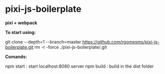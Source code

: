
# pixi-js-boilerplate
**pixi + webpack**

**To start using:**

git clone --depth=1 --branch=master https://github.com/rgomesms/pixi-js-boilerplate.git
rm -r -force ./pixi-js-boilerplate/.git

**Comands:**

npm start : start localhost:8080 server
npm build : build in the dist folder

